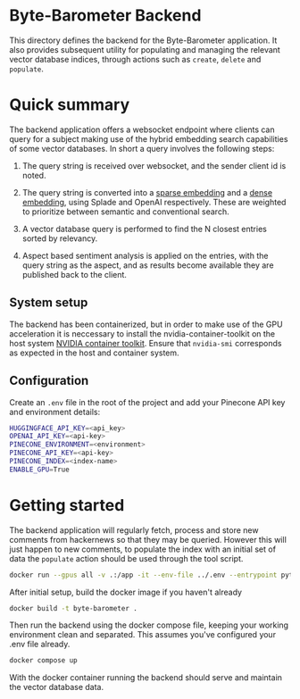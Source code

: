 # Byte-Barometer Backend

This directory defines the backend for the Byte-Barometer application. It also provides subsequent utility for populating and managing the relevant vector database indices, through actions such as `create`, `delete` and `populate`.

# Quick summary

The backend application offers a websocket endpoint where clients can query for a subject making use of the hybrid embedding search capabilities of some vector databases. In short a query involves the following steps:

1. The query string is received over websocket, and the sender client id is noted.
2. The query string is converted into a [sparse embedding](https://www.pinecone.io/learn/splade/) and a [dense embedding](https://platform.openai.com/docs/guides/embeddings), using Splade and OpenAI respectively. These are weighted to prioritize between semantic and conventional search.

3. A vector database query is performed to find the N closest entries sorted by relevancy.
4. Aspect based sentiment analysis is applied on the entries, with the query string as the aspect, and as results become available they are published back to the client.

## System setup

The backend has been containerized, but in order to make use of the GPU acceleration it is neccessary to install the nvidia-container-toolkit on the host system [NVIDIA container toolkit](https://docs.nvidia.com/datacenter/cloud-native/container-toolkit/1.14.3/install-guide.html). Ensure that `nvidia-smi` corresponds as expected in the host and container system.

## Configuration

Create an `.env` file in the root of the project and add your Pinecone API key and environment details:

```sh
HUGGINGFACE_API_KEY=<api_key>
OPENAI_API_KEY=<api-key>
PINECONE_ENVIRONMENT=<environment>
PINECONE_API_KEY=<api-key>
PINECONE_INDEX=<index-name>
ENABLE_GPU=True
```

# Getting started

The backend application will regularly fetch, process and store new comments from hackernews so that they may be queried. However this will just happen to new comments, to populate the index with an initial set of data the `populate` action should be used through the tool script.

```bash
docker run --gpus all -v .:/app -it --env-file ../.env --entrypoint python3 byte-barometer tool.py populate -l 72000 -d 10000
```

After initial setup, build the docker image if you haven't already

```bash
docker build -t byte-barometer .
```

Then run the backend using the docker compose file, keeping your working environment clean and separated. This assumes you've configured your .env file already.

```bash
docker compose up
```

With the docker container running the backend should serve and maintain the vector database data.
